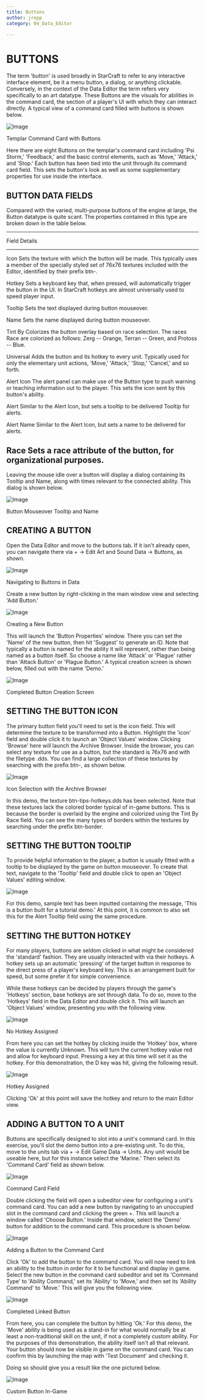 ```yaml
---
title: Buttons
author: jrepp
category: 04_Data_Editor

---
```

BUTTONS
=======

The term 'button' is used broadly in StarCraft to refer to any
interactive interface element, be it a menu button, a dialog, or
anything clickable. Conversely, in the context of the Data Editor the
term refers very specifically to an art datatype. These Buttons are the
visuals for abilities in the command card, the section of a player's UI
with which they can interact directly. A typical view of a command card
filled with buttons is shown below.

![Image](./resources/075_Buttons1.png)

Templar Command Card with Buttons

Here there are eight Buttons on the templar's command card including
'Psi Storm,' 'Feedback,' and the basic control elements, such as 'Move,'
'Attack,' and 'Stop.' Each button has been tied into the unit through
its command card field. This sets the button's look as well as some
supplementary properties for use inside the interface.

BUTTON DATA FIELDS
------------------

Compared with the varied, multi-purpose buttons of the engine at large,
the Button datatype is quite scant. The properties contained in this
type are broken down in the table below.

  ----------------------------------------------------------------------------
  Field       Details
  ----------- ----------------------------------------------------------------
  Icon        Sets the texture with which the button will be made. This
              typically uses a member of the specially styled set of 76x76
              textures included with the Editor, identified by their prefix
              btn-.

  Hotkey      Sets a keyboard key that, when pressed, will automatically
              trigger the button in the UI. In StarCraft hotkeys are almost
              universally used to speed player input.

  Tooltip     Sets the text displayed during button mouseover.

  Name        Sets the name displayed during button mouseover.

  Tint By     Colorizes the button overlay based on race selection. The races
  Race        are colorized as follows: Zerg -- Orange, Terran -- Green, and
              Protoss -- Blue.

  Universal   Adds the button and its hotkey to every unit. Typically used for
              only the elementary unit actions, 'Move,' 'Attack,' 'Stop,'
              'Cancel,' and so forth.

  Alert Icon  The alert panel can make use of the Button type to push warning
              or teaching information out to the player. This sets the icon
              sent by this button's ability.

  Alert       Similar to the Alert Icon, but sets a tooltip to be delivered
  Tooltip     for alerts.

  Alert Name  Similar to the Alert Icon, but sets a name to be delivered for
              alerts.

  Race        Sets a race attribute of the button, for organizational
              purposes.
  ----------------------------------------------------------------------------

Leaving the mouse idle over a button will display a dialog containing
its Tooltip and Name, along with times relevant to the connected
ability. This dialog is shown below.

![Image](./resources/075_Buttons2.png)

Button Mouseover Tooltip and Name

CREATING A BUTTON
-----------------

Open the Data Editor and move to the buttons tab. If it isn't already
open, you can navigate there via + -\> Edit Art and Sound Data -\>
Buttons, as shown.

![Image](./resources/075_Buttons3.png)

Navigating to Buttons in Data

Create a new button by right-clicking in the main window view and
selecting 'Add Button.'

![Image](./resources/075_Buttons4.png)

Creating a New Button

This will launch the 'Button Properties' window. There you can set the
'Name' of the new button, then hit 'Suggest' to generate an ID. Note
that typically a button is named for the ability it will represent,
rather than being named as a button itself. So choose a name like
'Attack' or 'Plague' rather than 'Attack Button' or 'Plague Button.' A
typical creation screen is shown below, filled out with the name 'Demo.'

![Image](./resources/075_Buttons5.png)

Completed Button Creation Screen

SETTING THE BUTTON ICON
-----------------------

The primary button field you'll need to set is the icon field. This will
determine the texture to be transformed into a Button. Highlight the
'icon' field and double click it to launch an 'Object Values' window.
Clicking 'Browse' here will launch the Archive Browser. Inside the
browser, you can select any texture for use as a button, but the
standard is 76x76 and with the filetype .dds. You can find a large
collection of these textures by searching with the prefix btn-, as shown
below.

![Image](./resources/075_Buttons6.png)

Icon Selection with the Archive Browser

In this demo, the texture btn-tips-hotkeys.dds has been selected. Note
that these textures lack the colored border typical of in-game buttons.
This is because the border is overlaid by the engine and colorized using
the Tint By Race field. You can see the many types of borders within the
textures by searching under the prefix btn-border.

SETTING THE BUTTON TOOLTIP
--------------------------

To provide helpful information to the player, a button is usually fitted
with a tooltip to be displayed by the game on button mouseover. To
create that text, navigate to the 'Tooltip' field and double click to
open an 'Object Values' editing window.

![Image](./resources/075_Buttons7.png)

For this demo, sample text has been inputted containing the message,
'This is a button built for a tutorial demo.' At this point, it is
common to also set this for the Alert Tooltip field using the same
procedure.

SETTING THE BUTTON HOTKEY
-------------------------

For many players, buttons are seldom clicked in what might be considered
the 'standard' fashion. They are usually interacted with via their
hotkeys. A hotkey sets up an automatic 'pressing' of the target button
in response to the direct press of a player's keyboard key. This is an
arrangement built for speed, but some prefer it for simple convenience.

While these hotkeys can be decided by players through the game's
'Hotkeys' section, base hotkeys are set through data. To do so, move to
the 'Hotkeys' field in the Data Editor and double click it. This will
launch an 'Object Values' window, presenting you with the following
view.

![Image](./resources/075_Buttons8.png)

No Hotkey Assigned

From here you can set the hotkey by clicking inside the 'Hotkey' box,
where the value is currently Unknown. This will turn the current hotkey
value red and allow for keyboard input. Pressing a key at this time will
set it as the hotkey. For this demonstration, the D key was hit, giving
the following result.

![Image](./resources/075_Buttons9.png)

Hotkey Assigned

Clicking 'Ok' at this point will save the hotkey and return to the main
Editor view.

ADDING A BUTTON TO A UNIT
-------------------------

Buttons are specifically designed to slot into a unit's command card. In
this exercise, you'll slot the demo button into a pre-existing unit. To
do this, move to the units tab via + -\> Edit Game Data -\> Units. Any
unit would be useable here, but for this instance select the 'Marine.'
Then select its 'Command Card' field as shown below.

![Image](./resources/075_Buttons10.png)

Command Card Field

Double clicking the field will open a subeditor view for configuring a
unit's command card. You can add a new button by navigating to an
unoccupied slot in the command card and clicking the green +. This will
launch a window called 'Choose Button.' Inside that window, select the
'Demo' button for addition to the command card. This procedure is shown
below.

![Image](./resources/075_Buttons11.png)

Adding a Button to the Command Card

Click 'Ok' to add the button to the command card. You will now need to
link an ability to the button in order for it to be functional and
display in game. Select the new button in the command card subeditor and
set its 'Command Type' to 'Ability Command,' set its 'Ability' to
'Move,' and then set its 'Ability Command' to 'Move.' This will give you
the following view.

![Image](./resources/075_Buttons12.png)

Completed Linked Button

From here, you can complete the button by hitting 'Ok.' For this demo,
the 'Move' ability is being used as a stand-in for what would normally
be at least a non-traditional skill on the unit, if not a completely
custom ability. For the purposes of this demonstration, the ability
itself isn't all that relevant. Your button should now be visible in
game on the command card. You can confirm this by launching the map with
'Test Document' and checking it.

Doing so should give you a result like the one pictured below.

![Image](./resources/075_Buttons13.png)

Custom Button In-Game
